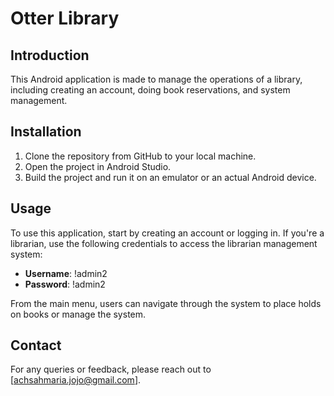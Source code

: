 # Otter Library 

## Introduction
This Android application is made to manage the operations of a library, including creating an account, doing book reservations, and system management.

## Installation
1. Clone the repository from GitHub to your local machine.
2. Open the project in Android Studio.
3. Build the project and run it on an emulator or an actual Android device.

## Usage
To use this application, start by creating an account or logging in. If you're a librarian, use the following credentials to access the librarian management system:

- **Username**: !admin2
- **Password**: !admin2

From the main menu, users can navigate through the system to place holds on books or manage the system.

## Contact
For any queries or feedback, please reach out to [achsahmaria.jojo@gmail.com].
